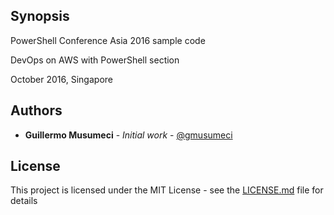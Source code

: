 ## Synopsis

PowerShell Conference Asia 2016 sample code

DevOps on AWS with PowerShell section

October 2016, Singapore

## Authors

* **Guillermo Musumeci** - *Initial work* - [@gmusumeci](https://www.twitter.com/gmusumeci)

## License

This project is licensed under the MIT License - see the [LICENSE.md](LICENSE.md) file for details

